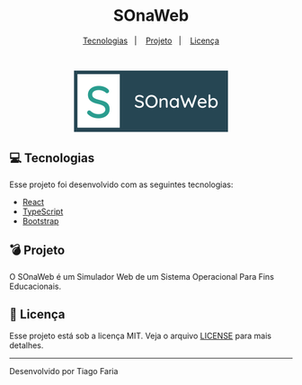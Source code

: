 <h1 align="center">SOnaWeb</h1>

<p align="center">
  <a href="#-tecnologias">Tecnologias</a>&nbsp;&nbsp;&nbsp;|&nbsp;&nbsp;&nbsp;
  <a href="#-projeto">Projeto</a>&nbsp;&nbsp;&nbsp;|&nbsp;&nbsp;&nbsp;
  <a href="#-licença">Licença</a>
</p>

<br />

<p align="center">
  <img alt="SOnaWeb" src=".github/logo.png" max-width="274px">
</p>

## 💻 Tecnologias

Esse projeto foi desenvolvido com as seguintes tecnologias:

- [React](https://reactjs.org)
- [TypeScript](https://www.typescriptlang.org/)
- [Bootstrap](https://getbootstrap.com/)

## 💣 Projeto

O SOnaWeb é um Simulador Web de um Sistema Operacional Para Fins Educacionais.

## 📄 Licença

Esse projeto está sob a licença MIT. Veja o arquivo [LICENSE](LICENSE) para mais detalhes.

---

Desenvolvido por Tiago Faria